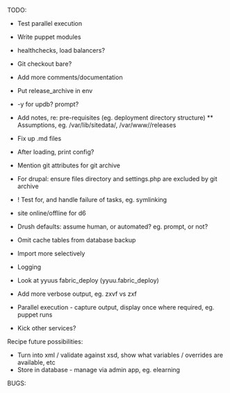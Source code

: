TODO:

* Test parallel execution
* Write puppet modules

* healthchecks, load balancers?
* Git checkout bare?
* Add more comments/documentation
* Put release_archive in env
* -y for updb? prompt?
* Add notes, re: pre-requisites (eg. deployment directory structure)
** Assumptions, eg. /var/lib/sitedata/<sitename>, /var/www/<appname>/releases
* Fix up .md files
* After loading, print config?
* Mention git attributes for git archive
* For drupal: ensure files directory and settings.php are excluded by git archive
* ! Test for, and handle failure of tasks, eg. symlinking
* site online/offline for d6
* Drush defaults: assume human, or automated? eg. prompt, or not?
* Omit cache tables from database backup
* Import more selectively
* Logging
* Look at yyuus fabric_deploy (yyuu.fabric_deploy)
* Add more verbose output, eg. zxvf vs zxf

* Parallel execution - capture output, display once where required, eg. puppet runs
* Kick other services?

Recipe future possibilities:

* Turn into xml / validate against xsd, show what variables / overrides are available, etc
* Store in database - manage via admin app, eg. elearning

BUGS:

